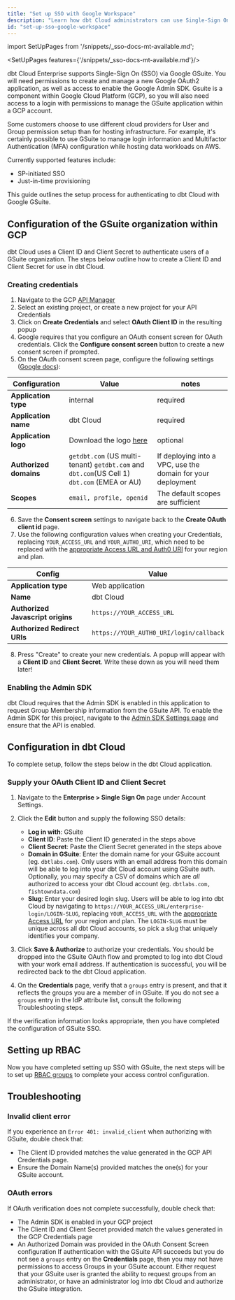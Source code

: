```yaml
---
title: "Set up SSO with Google Workspace"
description: "Learn how dbt Cloud administrators can use Single-Sign On (SSO) via Google GSuite to control access in a dbt Cloud account."
id: "set-up-sso-google-workspace"
---
```


import SetUpPages from '/snippets/_sso-docs-mt-available.md';

<SetUpPages features={'/snippets/_sso-docs-mt-available.md'}/>

dbt Cloud Enterprise supports Single-Sign On (SSO) via Google GSuite. You will need
permissions to create and manage a new Google OAuth2 application, as well as
access to enable the Google Admin SDK. Gsuite is a component within Google
Cloud Platform (GCP), so you will also need access to a login with permissions
to manage the GSuite application within a GCP account.

Some customers choose to use different cloud providers for User and Group permission setup
than for hosting infrastructure. For example, it's certainly possible to use GSuite to
manage login information and Multifactor Authentication (MFA) configuration while hosting
data workloads on AWS.

 Currently supported features include:

* SP-initiated SSO
* Just-in-time provisioning

This guide outlines the setup process for authenticating to dbt Cloud with
Google GSuite.

## Configuration of the GSuite organization within GCP

dbt Cloud uses a Client ID and Client Secret to authenticate users of a
GSuite organization. The steps below outline how to create a Client ID and
Client Secret for use in dbt Cloud.

### Creating credentials

1. Navigate to the GCP [API Manager](https://console.developers.google.com/projectselector/apis/credentials)
2. Select an existing project, or create a new project for your API Credentials
3. Click on **Create Credentials** and select **OAuth Client ID** in the resulting
   popup
4. Google requires that you configure an OAuth consent screen for OAuth
   credentials. Click the **Configure consent screen** button to create
   a new consent screen if prompted.
5. On the OAuth consent screen page, configure the following settings ([Google docs](https://support.google.com/cloud/answer/6158849?hl=en#userconsent)):

| Configuration          | Value        | notes |
| ---------------------- | ------------ | ------ |
| **Application type**   | internal     | required |
| **Application name**   | dbt Cloud    | required |
| **Application logo**   | Download the logo <a href="https://www.getdbt.com/ui/img/dbt-icon.png" target="_blank" rel="noopener noreferrer">here</a> | optional |
| **Authorized domains** | `getdbt.com` (US multi-tenant) `getdbt.com` and `dbt.com`(US Cell 1) `dbt.com` (EMEA or AU) | If deploying into a VPC, use the domain for your deployment |
| **Scopes** | `email, profile, openid` | The default scopes are sufficient |

<Lightbox src="/img/docs/dbt-cloud/dbt-cloud-enterprise/gsuite/gsuite-sso-consent-top.png" title="GSuite Consent Screen configuration"/>

6. Save the **Consent screen** settings to navigate back to the **Create OAuth client
   id** page.
7. Use the following configuration values when creating your Credentials, replacing `YOUR_ACCESS_URL` and `YOUR_AUTH0_URI`, which need to be replaced with the [appropriate Access URL and Auth0 URI](/docs/cloud/manage-access/sso-overview#auth0-multi-tenant-uris) for your region and plan.

| Config | Value |
| ------ | ----- |
| **Application type** | Web application |
| **Name** | dbt Cloud |
| **Authorized Javascript origins** | `https://YOUR_ACCESS_URL` |
| **Authorized Redirect URIs** | `https://YOUR_AUTH0_URI/login/callback` |

<Lightbox src="/img/docs/dbt-cloud/dbt-cloud-enterprise/gsuite/gsuite-sso-credentials.png" title="GSuite Credentials configuration"/>

8. Press "Create" to create your new credentials. A popup will appear
with a **Client ID** and **Client Secret**. Write these down as you will need them later!

### Enabling the Admin SDK

dbt Cloud requires that the Admin SDK is enabled in this application to request
Group Membership information from the GSuite API. To enable the Admin SDK for
this project, navigate to the [Admin SDK Settings page](https://console.developers.google.com/apis/api/admin.googleapis.com/overview)
and ensure that the API is enabled.

<Lightbox src="/img/docs/dbt-cloud/dbt-cloud-enterprise/7f36f50-Screen_Shot_2019-12-03_at_10.15.01_AM.png" title="The 'Admin SDK' page"/>

## Configuration in dbt Cloud

To complete setup, follow the steps below in the dbt Cloud application.

### Supply your OAuth Client ID and Client Secret

1. Navigate to the **Enterprise &gt; Single Sign On** page under Account
Settings.
2. Click the **Edit** button and supply the following SSO details:
    - **Log in with**: GSuite
    - **Client ID**: Paste the Client ID generated in the steps above
    - **Client Secret**: Paste the Client Secret generated in the steps above
    - **Domain in GSuite**: Enter the domain name for your GSuite account (eg. `dbtlabs.com`).
      Only users with an email address from this domain will be able to log into your dbt Cloud
      account using GSuite auth. Optionally, you may specify a CSV of domains
      which are _all_ authorized to access your dbt Cloud account (eg. `dbtlabs.com, fishtowndata.com`)
    - **Slug**: Enter your desired login slug. Users will be able to log into dbt
      Cloud by navigating to `https://YOUR_ACCESS_URL/enterprise-login/LOGIN-SLUG`, replacing `YOUR_ACCESS_URL` with the [appropriate Access URL](/docs/cloud/about-cloud/access-regions-ip-addresses) for your region and plan. The `LOGIN-SLUG` must
      be unique across all dbt Cloud accounts, so pick a slug that uniquely
      identifies your company.
    <Lightbox src="/img/docs/dbt-cloud/dbt-cloud-enterprise/gsuite/gsuite-sso-cloud-config.png" title="GSuite SSO Configuration"/>
3. Click **Save &amp; Authorize** to authorize your credentials. You should be
   dropped into the GSuite OAuth flow and prompted to log into dbt Cloud with
   your work email address. If authentication is successful, you will be
   redirected back to the dbt Cloud application.
4. On the **Credentials** page, verify that a `groups` entry is
   present, and that it reflects the groups you are a member of in GSuite. If
   you do not see a `groups` entry in the IdP attribute list, consult the following
   Troubleshooting steps.

    <Lightbox src="/img/docs/dbt-cloud/dbt-cloud-enterprise/gsuite/gsuite-sso-cloud-verify.png" title="GSuite verify groups"/>

If the verification information looks appropriate, then you have completed the configuration of GSuite SSO. 

<Snippet path="login_url_note" />

## Setting up RBAC
Now you have completed setting up SSO with GSuite, the next steps will be to set up
[RBAC groups](/docs/cloud/manage-access/about-user-access#role-based-access-control-) to complete your access control configuration.

## Troubleshooting


### Invalid client error

If you experience an `Error 401: invalid_client` when authorizing with GSuite, double check that:
 - The Client ID provided matches the value generated in the GCP API Credentials page.
 - Ensure the Domain Name(s) provided matches the one(s) for your GSuite account.

### OAuth errors

If OAuth verification does not complete successfully, double check that:
 - The Admin SDK is enabled in your GCP project
 - The Client ID and Client Secret provided match the values generated in the
   GCP Credentials page
 - An Authorized Domain was provided in the OAuth Consent Screen configuration
If authentication with the GSuite API succeeds but you do not see a
`groups` entry on the **Credentials** page, then you may not have
permissions to access Groups in your GSuite account. Either request that your
GSuite user is granted the ability to request groups from an administrator, or
have an administrator log into dbt Cloud and authorize the GSuite integration.
